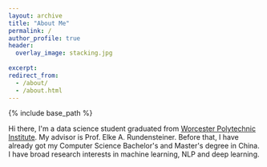 ```yaml
---
layout: archive
title: "About Me"
permalink: /
author_profile: true
header: 
  overlay_image: stacking.jpg
  
excerpt: 
redirect_from: 
  - /about/
  - /about.html
---
```

{% include base_path %}

 Hi there, I'm a data science student graduated from [Worcester Polytechnic Institute](https://www.wpi.edu/). My advisor is Prof. Elke A. Rundensteiner. Before that, I have already got my Computer Science Bachelor's and Master's degree in China. I have broad research interests in machine learning, NLP and deep learning.